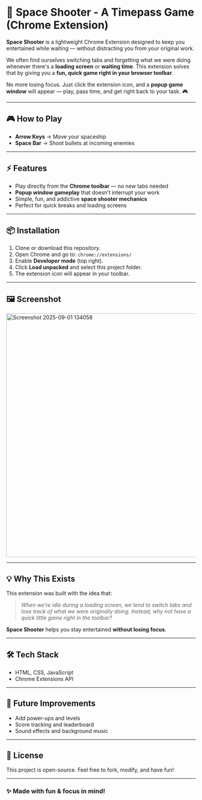 # 🚀 Space Shooter - A Timepass Game (Chrome Extension)

**Space Shooter** is a lightweight Chrome Extension designed to keep you entertained while waiting — without distracting you from your original work.  

We often find ourselves switching tabs and forgetting what we were doing whenever there's a **loading screen** or **waiting time**. This extension solves that by giving you a **fun, quick game right in your browser toolbar**.  

No more losing focus. Just click the extension icon, and a **popup game window** will appear — play, pass time, and get right back to your task. 🎮

---

## 🎮 How to Play
- **Arrow Keys** → Move your spaceship  
- **Space Bar** → Shoot bullets at incoming enemies  

---

## ⚡ Features
- Play directly from the **Chrome toolbar** — no new tabs needed  
- **Popup window gameplay** that doesn’t interrupt your work  
- Simple, fun, and addictive **space shooter mechanics**  
- Perfect for quick breaks and loading screens  

---

## 📦 Installation
1. Clone or download this repository.  
2. Open Chrome and go to: `chrome://extensions/`  
3. Enable **Developer mode** (top right).  
4. Click **Load unpacked** and select this project folder.  
5. The extension icon will appear in your toolbar.  

---

## 🖼️ Screenshot

<img width="526" height="646" alt="Screenshot 2025-09-01 134058" src="https://github.com/user-attachments/assets/c7b7cb48-fccb-4dca-8a2a-5c4b44d53e19" /> 

---

## 💡 Why This Exists
This extension was built with the idea that:  
> *When we’re idle during a loading screen, we tend to switch tabs and lose track of what we were originally doing. Instead, why not have a quick little game right in the toolbar?*  

**Space Shooter** helps you stay entertained **without losing focus**.  

---

## 🛠️ Tech Stack
- HTML, CSS, JavaScript  
- Chrome Extensions API  

---

## 🚀 Future Improvements
- Add power-ups and levels  
- Score tracking and leaderboard  
- Sound effects and background music  

---

## 📜 License
This project is open-source. Feel free to fork, modify, and have fun!

---

### ✨ Made with fun & focus in mind!
